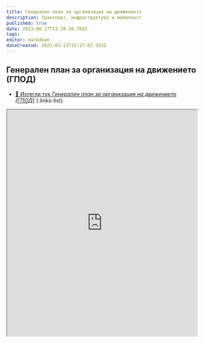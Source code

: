 ```yaml
---
title: Генерален план за организация на движението
description: Транспорт, инфраструктура и мобилност
published: true
date: 2023-08-17T13:28:20.768Z
tags: 
editor: markdown
dateCreated: 2023-03-13T15:27:07.553Z
---
```


## **Генерален план за организация на движението (ГПОД)**

- [:memo: Изтегли тук *Генерален план за организация на движението (ГПОД)*](https://drive.google.com/file/d/1FWZfOOZIaYGSiDl29jVsi3TMSJDBHX-Y/view?usp=share_link)
{.links-list}

<iframe src="https://drive.google.com/file/d/1FWZfOOZIaYGSiDl29jVsi3TMSJDBHX-Y/preview" width="100%" height="600"></iframe>

